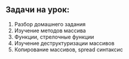 ## Задачи на урок:

1. Разбор домашнего задания
2. Изучение методов массива
3. Функции, стрелочные функции
4. Изучение деструктуризации массивов
5. Копирование массивов, spread синтаксис
















